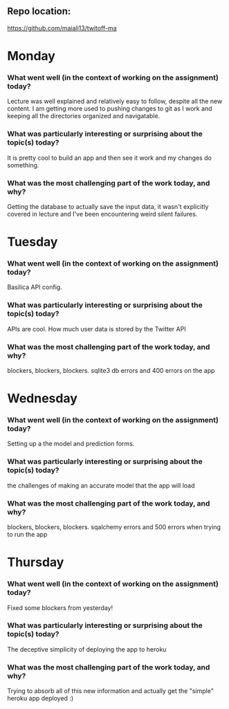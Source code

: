 ## Repo location: 
https://github.com/maiali13/twitoff-ma

# Monday
### What went well (in the context of working on the assignment) today?
Lecture was well explained and relatively easy to follow, despite all the new content. I am getting more used to pushing changes to git as I work and keeping all the directories organized and navigatable. 

### What was particularly interesting or surprising about the topic(s) today?
It is pretty cool to build an app and then see it work and my changes do something.

### What was the most challenging part of the work today, and why?
Getting the database to actually save the input data, it wasn't explicitly covered in lecture and I've been encountering weird silent failures. 


# Tuesday 
### What went well (in the context of working on the assignment) today?
Basilica API config. 

### What was particularly interesting or surprising about the topic(s) today?
APIs are cool. How much user data is stored by the Twitter API

### What was the most challenging part of the work today, and why?
blockers, blockers, blockers. sqlite3 db errors and 400 errors on the app


# Wednesday
### What went well (in the context of working on the assignment) today?
Setting up a the model and prediction forms.  

### What was particularly interesting or surprising about the topic(s) today?
the challenges of making an accurate model that the app will load

### What was the most challenging part of the work today, and why?
blockers, blockers, blockers. sqalchemy errors and 500 errors when trying to run the app


# Thursday
### What went well (in the context of working on the assignment) today?
Fixed some blockers from yesterday!

### What was particularly interesting or surprising about the topic(s) today?
The deceptive simplicity of deploying the app to heroku

### What was the most challenging part of the work today, and why?
Trying to absorb all of this new information and actually get the "simple" heroku app deployed :)
